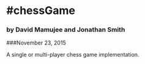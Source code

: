 #chessGame
=======
### by David Mamujee and Jonathan Smith
###November 23, 2015

A single or multi-player chess game implementation.

